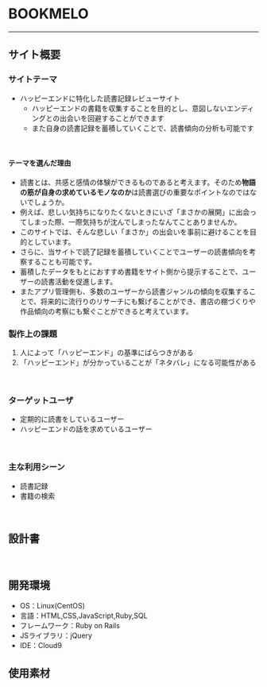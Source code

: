 # BOOKMELO
* * *
## サイト概要
### サイトテーマ
* ハッピーエンドに特化した読書記録レビューサイト
  * ハッピーエンドの書籍を収集することを目的とし、意図しないエンディングとの出会いを回避することができます
  * また自身の読書記録を蓄積していくことで、読書傾向の分析も可能です

<!--何を『目的』とし、どのような『分類』なのかを簡潔に書く-->
​
#### テーマを選んだ理由
* 読書とは、共感と感情の体験ができるものであると考えます。そのため**物語の筋が自身の求めているモノなのか**は読書選びの重要なポイントなのではないでしょうか。
* 例えば、悲しい気持ちになりたくないときにいざ「まさかの展開」に出会ってしまった際、一際気持ちが沈んでしまったなんてことありませんか。
* このサイトでは、そんな悲しい「まさか」の出会いを事前に避けることを目的としています。
* さらに、当サイトで読了記録を蓄積していくことでユーザーの読書傾向を考察することも可能です。
* 蓄積したデータをもとにおすすめ書籍をサイト側から提示することで、ユーザーの読書活動を促進します。
* またアプリ管理側も、多数のユーザーから読書ジャンルの傾向を収集することで、将来的に流行りのリサーチにも繋げることができ、書店の棚づくりや作品傾向の考察にも繋ぐことができると考えています。
 
### 製作上の課題
1. 人によって「ハッピーエンド」の基準にばらつきがある
2. 「ハッピーエンド」が分かっていることが「ネタバレ」になる可能性がある

<!--なぜこのようなテーマにしたかを説明する-->
​
### ターゲットユーザ
* 定期的に読書をしているユーザー
* ハッピーエンドの話を求めているユーザー
<!--誰に使ってもらうかを具体的に記載する-->
​
### 主な利用シーン
* 読書記録
* 書籍の検索
<!--どのような時に使うのかの状況を記載すること-->
​
## 設計書
<!--テーマを設定・提出する時点では不要です-->
​
## 開発環境
- OS：Linux(CentOS)
- 言語：HTML,CSS,JavaScript,Ruby,SQL
- フレームワーク：Ruby on Rails
- JSライブラリ：jQuery
- IDE：Cloud9
​
## 使用素材
<!--- 外部サービスの画像素材・音声素材を使用した場合は、必ずサービス名とURLを明記してください。-->
<!--- アプリケーションの実装に使用したgem/bootstrapのリファレンスなどの記載は不要です。-->
<!--- 使用しない場合は、使用素材の項目をREADMEから削除してください。-->
<!--折りたたむ-->